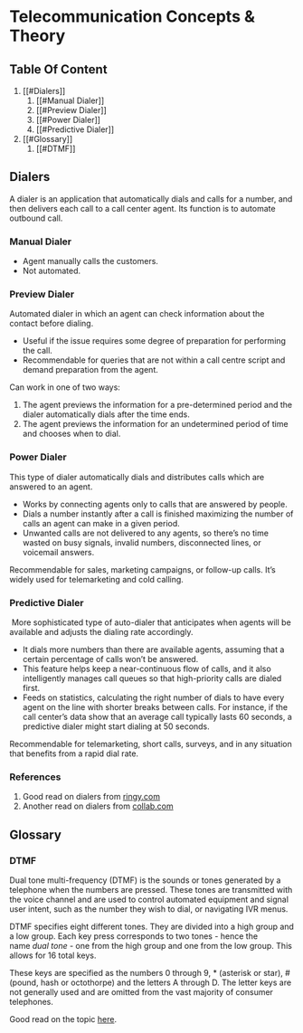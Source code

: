 # Telecommunication Concepts & Theory

## Table Of Content
1. [[#Dialers]]
	1. [[#Manual Dialer]]
	2. [[#Preview Dialer]]
	3. [[#Power Dialer]]
	4. [[#Predictive Dialer]]
2. [[#Glossary]]
	1. [[#DTMF]]



## Dialers

A dialer is an application that automatically dials and calls for a number, and then delivers each call to a call center agent. Its function is to automate outbound call.

### Manual Dialer
* Agent manually calls the customers.
* Not automated.

### Preview Dialer
Automated dialer in which an agent can check information about the contact before dialing.
* Useful if the issue requires some degree of preparation for performing the call.
* Recommendable for queries that are not within a call centre script and demand preparation from the agent.

Can work in one of two ways:
1. The agent previews the information for a pre-determined period and the dialer automatically dials after the time ends.
2. The agent previews the information for an undetermined period of time and chooses when to dial.

### Power Dialer
This type of dialer automatically dials and distributes calls which are answered to an agent.
* Works by connecting agents only to calls that are answered by people.
* Dials a number instantly after a call is finished maximizing the number of calls an agent can make in a given period.
* Unwanted calls are not delivered to any agents, so there’s no time wasted on busy signals, invalid numbers, disconnected lines, or voicemail answers.

Recommendable for sales, marketing campaigns, or follow-up calls. It’s widely used for telemarketing and cold calling.

### Predictive Dialer
 More sophisticated type of auto-dialer that anticipates when agents will be available and adjusts the dialing rate accordingly.
* It dials more numbers than there are available agents, assuming that a certain percentage of calls won’t be answered. 
* This feature helps keep a near-continuous flow of calls, and it also intelligently manages call queues so that high-priority calls are dialed first.
* Feeds on statistics, calculating the right number of dials to have every agent on the line with shorter breaks between calls. For instance, if the call center’s data show that an average call typically lasts 60 seconds, a predictive dialer might start dialing at 50 seconds.

Recommendable for telemarketing, short calls, surveys, and in any situation that benefits from a rapid dial rate.


### References
1. Good read on dialers from [ringy.com](https://www.ringy.com/articles/power-dialer)
2. Another read on dialers from [collab.com](https://collab.com/types-of-dialers-for-call-centers/)


## Glossary

### DTMF
Dual tone multi-frequency (DTMF) is the sounds or tones generated by a telephone when the numbers are pressed. These tones are transmitted with the voice channel and are used to control automated equipment and signal user intent, such as the number they wish to dial, or navigating IVR menus. 

DTMF specifies eight different tones. They are divided into a high group and a low group. Each key press corresponds to two tones - hence the name _dual tone_ - one from the high group and one from the low group. This allows for 16 total keys.

These keys are specified as the numbers 0 through 9, * (asterisk or star), # (pound, hash or octothorpe) and the letters A through D. The letter keys are not generally used and are omitted from the vast majority of consumer telephones.

Good read on the topic [here](https://www.techtarget.com/searchnetworking/definition/DTMF#:~:text=Dual%20tone%20multi%2Dfrequency%20(DTMF)%20is%20the%20sounds%20or,two%20tones%20at%20specific%20frequencies.).
